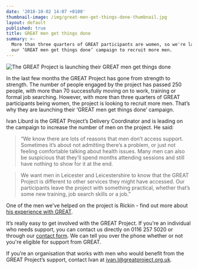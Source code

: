 ```yaml
---
date: '2018-10-02 14:07 +0100'
thumbnail-image: /img/great-men-get-things-done-thumbnail.jpg
layout: default
published: true
title: GREAT men get things done
summary: >-
  More than three quarters of GREAT participants are women, so we're launching
  our ‘GREAT men get things done’ campaign to recruit more men.
---
```

![The GREAT Project is launching their GREAT men get things done]({{site.baseurl}}/img/great-men-get-things-done-article-image.jpg)

In the last few months the GREAT Project has gone from strength to strength. The number of people engaged by the project has passed 250 people, with more than 70 successfully moving on to work, training or formal job searching. However, with more than three quarters of GREAT participants being women, the project is looking to recruit more men. That’s why they are launching their ‘GREAT men get things done’ campaign.

Ivan Liburd is the GREAT Project’s Delivery Coordinator and is leading on the campaign to increase the number of men on the project. He said:

> “We know there are lots of reasons that men don’t access support. Sometimes it’s about not admitting there’s a problem, or just not feeling comfortable talking about health issues. Many men can also be suspicious that they’ll spend months attending sessions and still have nothing to show for it at the end.

> We want men in Leicester and Leicestershire to know that the GREAT Project is different to other services they might have accessed. Our participants leave the project with something practical, whether that’s some new training, job search skills or a job.”

One of the men we've helped on the project is Rickin - find out more about [his experience with GREAT](https://www.greatproject.org.uk/2018/10/02/overcoming-health-barriers-to-get-back-into-work/).

It’s really easy to get involved with the GREAT Project. If you're an individual who needs support, you can contact us directly on 0116 257 5020 or through our [contact form](https://www.greatproject.org.uk/contact/). We can tell you over the phone whether or not you're eligible for support from GREAT.

If you’re an organisation that works with men who would benefit from the GREAT Project’s support, contact Ivan at ivan.l@greatproject.org.uk.
